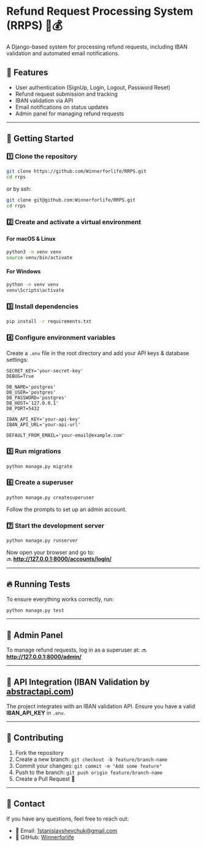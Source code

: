 # Refund Request Processing System (RRPS) 🏦💰

A Django-based system for processing refund requests, including IBAN validation and automated email notifications.

## 🚀 Features
- User authentication (SignUp, Login, Logout, Password Reset)
- Refund request submission and tracking
- IBAN validation via API
- Email notifications on status updates
- Admin panel for managing refund requests

---

## 📌 Getting Started

### 1️⃣ **Clone the repository**
```bash
git clone https://github.com/Winnerforlife/RRPS.git
cd rrps
```
or by ssh:

```bash
git clone git@github.com:Winnerforlife/RRPS.git
cd rrps
```

### 2️⃣ **Create and activate a virtual environment**
#### **For macOS & Linux**
```bash
python3 -m venv venv
source venv/bin/activate
```
#### **For Windows**
```bash
python -m venv venv
venv\Scripts\activate
```

### 3️⃣ **Install dependencies**
```bash
pip install -r requirements.txt
```

### 4️⃣ **Configure environment variables**
Create a `.env` file in the root directory and add your API keys & database settings:
```
SECRET_KEY='your-secret-key'
DEBUG=True

DB_NAME='postgres'
DB_USER='postgres'
DB_PASSWORD='postgres'
DB_HOST='127.0.0.1'
DB_PORT=5432

IBAN_API_KEY='your-api-key'
IBAN_API_URL='your-api-url'

DEFAULT_FROM_EMAIL='your-email@example.com'
```

### 5️⃣ **Run migrations**
```bash
python manage.py migrate
```

### 6️⃣ **Create a superuser**
```bash
python manage.py createsuperuser
```
Follow the prompts to set up an admin account.

### 7️⃣ **Start the development server**
```bash
python manage.py runserver
```
Now open your browser and go to:  
🔜 **http://127.0.0.1:8000/accounts/login/**  

---

## 🔥 Running Tests
To ensure everything works correctly, run:
```bash
python manage.py test
```

---

## 📌 Admin Panel
To manage refund requests, log in as a superuser at:
🔜 **http://127.0.0.1:8000/admin/**

---

## 📌 API Integration (IBAN Validation by [abstractapi.com](https://www.abstractapi.com/api/iban-validation))
The project integrates with an IBAN validation API. Ensure you have a valid **IBAN_API_KEY** in `.env`.

---

## 🤝 Contributing
1. Fork the repository
2. Create a new branch: `git checkout -b feature/branch-name`
3. Commit your changes: `git commit -m "Add some feature"`
4. Push to the branch: `git push origin feature/branch-name`
5. Create a Pull Request 🚀

---

## 📩 Contact
If you have any questions, feel free to reach out:
- 📧 Email: 1stanislavshevchuk@gmail.com
- 🐙 GitHub: [Winnerforlife](https://github.com/Winnerforlife)

